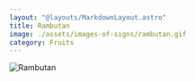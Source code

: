 ```yaml
---
layout: "@layouts/MarkdownLayout.astro"
title: Rambutan
image: ./assets/images-of-signs/rambutan.gif
category: Fruits
---
```


![Rambutan](@signs/rambutan.gif)
